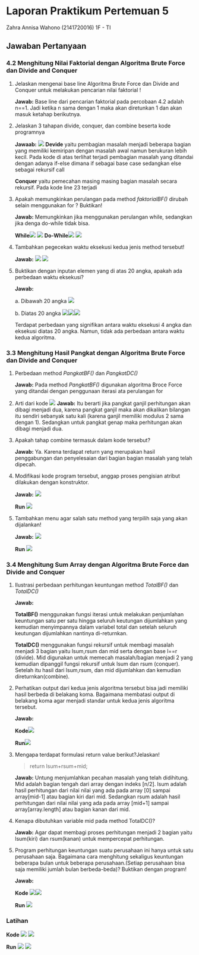 # Laporan Praktikum Pertemuan 5

Zahra Annisa Wahono (2141720016) 1F - TI

## Jawaban Pertanyaan
### **4.2 Menghitung Nilai Faktorial dengan Algoritma Brute Force dan Divide and Conquer** ###
1.  Jelaskan mengenai base line Algoritma Brute Force dan Divide and Conquer untuk melakukan pencarian nilai faktorial !
    
    **Jawab:** Base line dari pencarian faktorial pada percobaan 4.2 adalah n==1. Jadi ketika n sama dengan 1 maka akan diretunkan 1 dan akan masuk ketahap berikutnya.

2. Jelaskan 3 tahapan divide, conquer, dan combine beserta kode programnya

    **Jawaab:** 
    <img src = "img/4.2.2.png">
    **Devide** yaitu pembagian masalah menjadi beberapa bagian yang memiliki kemiripan dengan masalah awal namun berukuran lebih kecil. Pada kode di atas terlihat terjadi pembagian masalah yang ditandai dengan adanya if-else dimana if sebagai base case sedangkan else sebagai rekursif call

    **Conquer** yaitu pemecahan masing masing bagian masalah secara rekursif. Pada kode line 23 terjadi

3. Apakah memungkinkan perulangan pada method *faktorialBF()* dirubah selain menggunakan for ? Buktikan!

    **Jawab:** Memungkinkan jika menggunakan perulangan while, sedangkan jika denga do-while tidak bisa. 
    
    **While**<img src = "img/4.2.3while.png"> <img src = "img/4.2.3whileRun.png"> 
    **Do-While**<img src = "img/4.2.3dowhile.png"> <img src = "img/4.2.3dowhileRun.png"> 

4. Tambahkan pegecekan waktu eksekusi kedua jenis method tersebut!
    
    **Jawab:** <img src = "img/4.2.4a.png"> <img src = "img/4.2.4b.png"> 

5. Buktikan dengan inputan elemen yang di atas 20 angka, apakah ada perbedaan waktu eksekusi?
    
    **Jawab:** 
    
    a. Dibawah 20 angka <img src = "img/4.2.5a.png">

    b. Diatas 20 angka  <img src = "img/4.2.5a.png"><img src = "img/4.2.5b.png"><img src = "img/4.2.5c.png">

    Terdapat perbedaan yang signifikan antara waktu eksekusi 4 angka dan eksekusi diatas 20 angka. Namun, tidak ada perbedaan antara waktu kedua algoritma. 


### **3.3 Menghitung Hasil Pangkat dengan Algoritma Brute Force dan Divide and Conquer** ###
1. Perbedaan method *PangkatBF()* dan *PangkatDC()*

    **Jawab:** Pada method *PangkatBF()* digunakan algoritma Broce Force yang ditandai dengan penggunaan iterasi ata perulangan for

2. Arti dari kode <img src = "img/4.3.2soal.png">
    **Jawab:** Itu berarti jika pangkat ganjil perhitungan akan dibagi menjadi dua, karena pangkat ganjil maka akan dikalikan bilangan itu sendiri sebanyak satu kali (karena ganjil memiliki modulus 2 sama dengan 1). Sedangkan untuk pangkat genap maka perhitungan akan dibagi menjadi dua.

3. Apakah tahap combine termasuk dalam kode tersebut?

    **Jawab:** Ya. Karena terdapat return yang merupakan hasil penggabungan dan penyelesaian dari bagian bagian masalah yang telah dipecah.

4. Modifikasi kode program tersebut, anggap proses pengisian atribut dilakukan dengan
konstruktor.

    **Jawab:** <img src = "img/4.3.3a.png">

    **Run**  <img src = "img/4.3.3b.png">

5. Tambahkan menu agar salah satu method yang terpilih saja yang akan dijalankan!

    **Jawab:** <img src = "img/4.3.5.png">

    **Run**  <img src = "img/4.3.5run.png">


### **3.4 Menghitung Sum Array dengan Algoritma Brute Force dan Divide and Conquer** ###

1. Ilustrasi perbedaan perhitungan keuntungan method *TotalBF()* dan *TotalDC()*

    **Jawab:**

    **TotalBF()** menggunakan fungsi iterasi untuk melakukan penjumlahan keuntungan satu per satu hingga seluruh keutungan dijumlahkan yang kemudian menyimpannya dalam variabel total dan setelah seluruh keutungan dijumlahkan nantinya di-returnkan.

    **TotalDC()** menggunakan fungsi rekursif untuk membagi masalah menjadi 3 bagian yaitu lsum,rsum dan mid serta dengan base l==r (divide). Mid digunakan untuk memecah masalah/bagian menjadi 2 yang kemudian dipanggil fungsi rekursif untuk lsum dan rsum (conquer). Setelah itu hasil dari lsum,rsum, dan mid dijumlahkan dan kemudian direturnkan(combine).   

2. Perhatikan output dari kedua jenis algoritma tersebut bisa jadi memiliki hasil berbeda di belakang
koma. Bagaimana membatasi output di belakang koma agar menjadi standar untuk kedua jenis
algoritma tersebut.

    **Jawab:**

    **Kode**<img src ="img/4.4.2.png">

    **Run**<img src ="img/4.4.2.png">

3. Mengapa terdapat formulasi return value berikut?Jelaskan!
   > return lsum+rsum+mid; 

    **Jawab:** Untung menjumlahkan pecahan masalah yang telah didihitung. Mid adalah bagian tengah dari array dengan indeks [n/2]. lsum adalah hasil perhitungan dari nilai nilai yang ada pada array [0] sampai array[mid-1] atau bagian kiri dari mid. Sedangkan rsum adalah hasil perhitungan dari nilai nilai yang ada pada array [mid+1] sampai array[array.length] atau bagian kanan dari mid.

4. Kenapa dibutuhkan variable mid pada method TotalDC()?

    **Jawab:** Agar dapat membagi proses perhitungan menjadi 2 bagian yaitu lsum(kiri) dan rsum(kanan) untuk mempercepat perhitungan.

5. Program perhitungan keuntungan suatu perusahaan ini hanya untuk satu perusahaan saja. Bagaimana
cara menghitung sekaligus keuntungan beberapa bulan untuk beberapa perusahaan.(Setiap perusahaan
bisa saja memiliki jumlah bulan berbeda-beda)? Buktikan dengan program!

    **Jawab:** 

    **Kode** <img src = "img/4.4.5a.png"><img src = "img/4.4.5b.png">

    **Run** <img src = "img/4.4.5run.png">


### **Latihan**

**Kode** <img src = "img/latihan1.png"> <img src = "img/latihan2.png">

**Run** <img src = "img/latihanRun1.png"> <img src = "img/latihanRun2.png">
